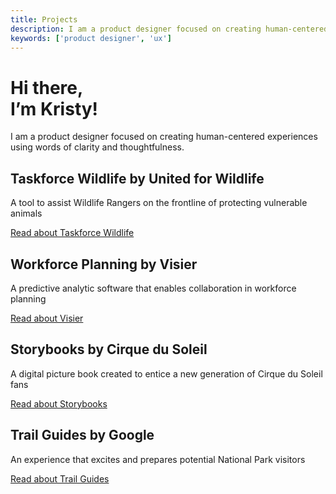 ```yaml
---
title: Projects
description: I am a product designer focused on creating human-centered experiences using words of clarity and thoughtfulness
keywords: ['product designer', 'ux']
---
```


# Hi there, <br/>I’m Kristy!

I am a product designer focused on creating human-centered experiences using words of clarity and thoughtfulness.

## Taskforce Wildlife by United for Wildlife

A tool to assist Wildlife Rangers on the frontline of protecting vulnerable animals

[Read about Taskforce Wildlife](/united-for-wildlife/)

## Workforce Planning by Visier

A predictive analytic software that enables collaboration in workforce planning

[Read about Visier](/visier/)

## Storybooks by Cirque du Soleil

A digital picture book created to entice a new generation of Cirque du Soleil fans

[Read about Storybooks](/cirque-du-soleil/)

## Trail Guides by Google

An experience that excites and prepares potential National Park visitors

[Read about Trail Guides](/google/)
